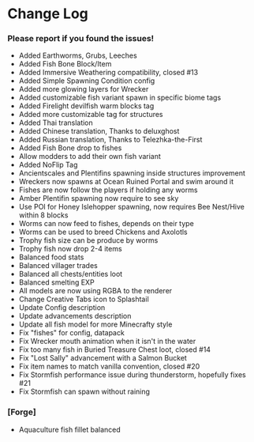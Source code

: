# Change Log

### Please report if you found the issues!

* Added Earthworms, Grubs, Leeches
* Added Fish Bone Block/Item
* Added Immersive Weathering compatibility, closed #13
* Added Simple Spawning Condition config
* Added more glowing layers for Wrecker
* Added customizable fish variant spawn in specific biome tags
* Added Firelight devilfish warm blocks tag
* Added more customizable tag for structures
* Added Thai translation
* Added Chinese translation, Thanks to deluxghost
* Added Russian translation, Thanks to Telezhka-the-First
* Added Fish Bone drop to fishes
* Allow modders to add their own fish variant
* Added NoFlip Tag
* Ancientscales and Plentifins spawning inside structures improvement
* Wreckers now spawns at Ocean Ruined Portal and swim around it
* Fishes are now follow the players if holding any worms
* Amber Plentifin spawning now require to see sky
* Use POI for Honey Islehopper spawning, now requires Bee Nest/Hive within 8 blocks
* Worms can now feed to fishes, depends on their type
* Worms can be used to breed Chickens and Axolotls
* Trophy fish size can be produce by worms
* Trophy fish now drop 2-4 items
* Balanced food stats
* Balanced villager trades
* Balanced all chests/entities loot
* Balanced smelting EXP
* All models are now using RGBA to the renderer
* Change Creative Tabs icon to Splashtail
* Update Config description
* Update advancements description
* Update all fish model for more Minecrafty style
* Fix "fishes" for config, datapack
* Fix Wrecker mouth animation when it isn't in the water
* Fix too many fish in Buried Treasure Chest loot, closed #14
* Fix "Lost Sally" advancement with a Salmon Bucket
* Fix item names to match vanilla convention, closed #20
* Fix Stormfish performance issue during thunderstorm, hopefully fixes #21
* Fix Stormfish can spawn without raining

### [Forge]
* Aquaculture fish fillet balanced